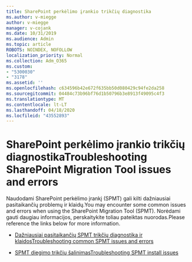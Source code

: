 ```yaml
---
title: SharePoint perkėlimo įrankio trikčių diagnostika
ms.author: v-miegge
author: v-miegge
manager: v-cojank
ms.date: 10/31/2019
ms.audience: Admin
ms.topic: article
ROBOTS: NOINDEX, NOFOLLOW
localization_priority: Normal
ms.collection: Adm_O365
ms.custom:
- "5300030"
- "3178"
ms.assetid: ''
ms.openlocfilehash: c634596b42e672f635bb50d080429c94fe2da258
ms.sourcegitcommit: 04484c73b96bf76d1b50796b3e8913f49095c4f3
ms.translationtype: MT
ms.contentlocale: lt-LT
ms.lasthandoff: 04/18/2020
ms.locfileid: "43552893"
---
```

# <a name="troubleshooting-sharepoint-migration-tool-issues-and-errors"></a><span data-ttu-id="f3788-102">SharePoint perkėlimo įrankio trikčių diagnostika</span><span class="sxs-lookup"><span data-stu-id="f3788-102">Troubleshooting SharePoint Migration Tool issues and errors</span></span>

<span data-ttu-id="f3788-103">Naudodami SharePoint perkėlimo įrankį (SPMT) gali kilti dažniausiai pasitaikančių problemų ir klaidų.</span><span class="sxs-lookup"><span data-stu-id="f3788-103">You may encounter some common issues and errors when using the SharePoint Migration Tool (SPMT).</span></span> <span data-ttu-id="f3788-104">Norėdami gauti daugiau informacijos, perskaitykite toliau pateiktas nuorodas.</span><span class="sxs-lookup"><span data-stu-id="f3788-104">Please reference the links below for more information.</span></span>

- [<span data-ttu-id="f3788-105">Dažniausiai pasitaikančių SPMT trikčių diagnostika ir klaidos</span><span class="sxs-lookup"><span data-stu-id="f3788-105">Troubleshooting common SPMT issues and errors</span></span>](https://docs.microsoft.com/sharepointmigration/troubleshooting-common-spmt-issues)

- [<span data-ttu-id="f3788-106">SPMT diegimo trikčių šalinimas</span><span class="sxs-lookup"><span data-stu-id="f3788-106">Troubleshooting SPMT install issues</span></span>](https://docs.microsoft.com/sharepointmigration/spmt-install-issues)
